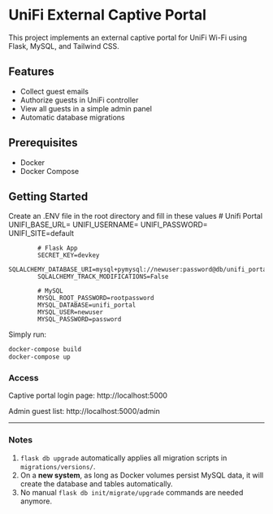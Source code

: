 # UniFi External Captive Portal

This project implements an external captive portal for UniFi Wi-Fi using Flask, MySQL, and Tailwind CSS.

## Features

- Collect guest emails
- Authorize guests in UniFi controller
- View all guests in a simple admin panel
- Automatic database migrations

## Prerequisites

- Docker
- Docker Compose

## Getting Started

Create an .ENV file in the root directory and fill in these values 
            # Unifi Portal
            UNIFI_BASE_URL=
            UNIFI_USERNAME=
            UNIFI_PASSWORD=
            UNIFI_SITE=default

            # Flask App
            SECRET_KEY=devkey
            SQLALCHEMY_DATABASE_URI=mysql+pymysql://newuser:password@db/unifi_portal
            SQLALCHEMY_TRACK_MODIFICATIONS=False

            # MySQL
            MYSQL_ROOT_PASSWORD=rootpassword
            MYSQL_DATABASE=unifi_portal
            MYSQL_USER=newuser
            MYSQL_PASSWORD=password

Simply run:

```bash
docker-compose build
docker-compose up
```


### Access

Captive portal login page: http://localhost:5000

Admin guest list: http://localhost:5000/admin


---

### Notes

1. `flask db upgrade` automatically applies all migration scripts in `migrations/versions/`.  
2. On a **new system**, as long as Docker volumes persist MySQL data, it will create the database and tables automatically.  
3. No manual `flask db init/migrate/upgrade` commands are needed anymore.  
